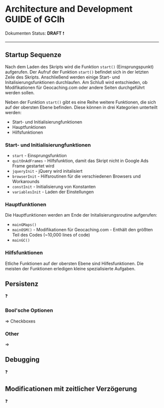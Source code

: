 # Architecture and Development GUIDE of GClh

Dokumenten Status:  **DRAFT** :exclamation:

---

## Startup Sequenze
Nach dem Laden des Skripts wird die Funktion ```start()``` (Einsprungspunkt) aufgerufen. Der Aufruf der Funktion ```start()``` befindet sich in der letzten Zeile des Skripts. Anschließend werden einige Start- und Initalisierungsfunktionen durchlaufen. Am Schluß wird entschieden, ob Modifikationen für Geocaching.com oder andere Seiten durchgeführt werden sollen.

Neben der Funktion ```start()```  gibt es eine Reihe weitere Funktionen, die sich auf der obersten Ebene befinden. Diese können in drei Kategorien unterteilt werden:
* Start- und Initialisierungfunktionen
* Hauptfunktionen
* Hilfsfunktionen

### Start- und Initialisierungfunktionen
* ```start``` - Einsprungsfunktion
* ```quitOnAdFrames``` - Hilfsfunktion, damit das Skript nicht in Google Ads Frame gestartet wird
* ```jqueryInit``` - jQuery wird initalisiert
* ```browserInit``` - Hilfsroutinen für die verschiedenen Browsers und Workarounds
* ```constInit```  - Initialisierung von Konstanten
* ```variablesInit``` - Laden der Einstellungen

### Hauptfunktionen
Die Hauptfunktionen werden am Ende der Initalisierungsroutine aufgerufen:
* ```mainGMaps()```
* ```mainOSM()``` - Modifikationen für Geocaching.com - Enthält den größten Teil des Codes (~10,000 lines of code)
* ```mainGC()```

### Hilfsfunktionen
Etliche Funktionen auf der obersten Ebene sind Hilfesfunktionen. Die meisten der Funktionen erledigen kleine spezialisierte Aufgaben.

## Persistenz
:question:
### Bool'sche Optionen
=> Checkboxes
### Other
=>

## Debugging
:question:

## Modificationen mit zeitlicher Verzögerung
:question:
